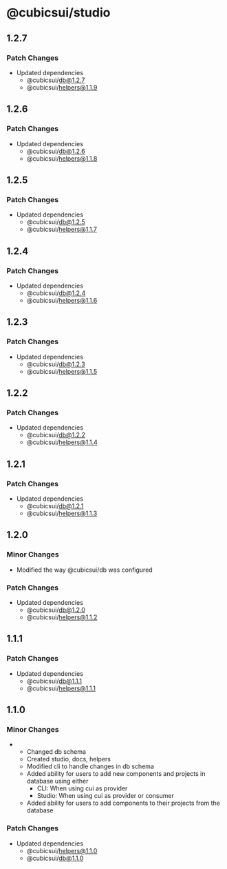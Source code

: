 # @cubicsui/studio

## 1.2.7

### Patch Changes

- Updated dependencies
  - @cubicsui/db@1.2.7
  - @cubicsui/helpers@1.1.9

## 1.2.6

### Patch Changes

- Updated dependencies
  - @cubicsui/db@1.2.6
  - @cubicsui/helpers@1.1.8

## 1.2.5

### Patch Changes

- Updated dependencies
  - @cubicsui/db@1.2.5
  - @cubicsui/helpers@1.1.7

## 1.2.4

### Patch Changes

- Updated dependencies
  - @cubicsui/db@1.2.4
  - @cubicsui/helpers@1.1.6

## 1.2.3

### Patch Changes

- Updated dependencies
  - @cubicsui/db@1.2.3
  - @cubicsui/helpers@1.1.5

## 1.2.2

### Patch Changes

- Updated dependencies
  - @cubicsui/db@1.2.2
  - @cubicsui/helpers@1.1.4

## 1.2.1

### Patch Changes

- Updated dependencies
  - @cubicsui/db@1.2.1
  - @cubicsui/helpers@1.1.3

## 1.2.0

### Minor Changes

- Modified the way @cubicsui/db was configured

### Patch Changes

- Updated dependencies
  - @cubicsui/db@1.2.0
  - @cubicsui/helpers@1.1.2

## 1.1.1

### Patch Changes

- Updated dependencies
  - @cubicsui/db@1.1.1
  - @cubicsui/helpers@1.1.1

## 1.1.0

### Minor Changes

- - Changed db schema
  - Created studio, docs, helpers
  - Modified cli to handle changes in db schema
  - Added ability for users to add new components and projects in database using either
    - CLI: When using cui as provider
    - Studio: When using cui as provider or consumer
  - Added ability for users to add components to their projects from the database

### Patch Changes

- Updated dependencies
  - @cubicsui/helpers@1.1.0
  - @cubicsui/db@1.1.0
